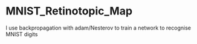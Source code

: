 # MNIST_Retinotopic_Map
I use backpropagation with adam/Nesterov to train a network to recognise MNIST digits
